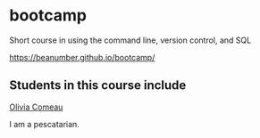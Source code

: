 # bootcamp

Short course in using the command line, version control, and SQL

https://beanumber.github.io/bootcamp/

## Students in this course include
[Olivia Comeau](https://github.com/omcomeau)

I am a pescatarian.